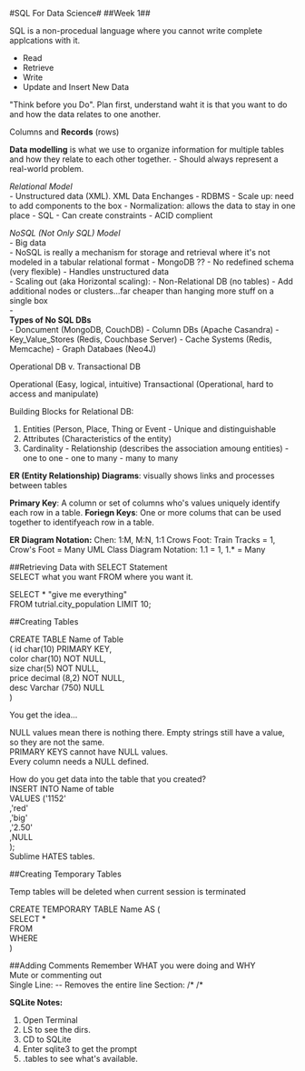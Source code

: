 #SQL For Data Science#
##Week 1##

SQL is a non-procedual language where you cannot write complete applcations with it.

- Read
- Retrieve
- Write
- Update and Insert New Data

"Think before you Do".  Plan first, understand waht it is that you want to do and how the data relates to one another.   

Columns and **Records** (rows) 

**Data modelling** is what we use to organize information for multiple tables and how they relate to each other together.
    - Should always represent a real-world problem.

_Relational Model_  
    - Unstructured data (XML).  XML Data Enchanges
    - RDBMS
    - Scale up: need to add components to the box
    - Normalization: allows the data to stay in one place
    - SQL
    - Can create constraints
    -  ACID complient

_NoSQL (Not Only SQL) Model_   
    -  Big data    
    -  NoSQL is really a mechanism for storage and retrieval where it's not modeled in a tabular relational format
    -  MongoDB ??
    -  No redefined schema (very flexible)
    -  Handles unstructured data  
    -  Scaling out (aka Horizontal scaling):
    -  Non-Relational DB (no tables)
    -  Add additional nodes or clusters...far cheaper than hanging more stuff on a single box    
    -  
**Types of No SQL DBs**    
    - Doncument (MongoDB, CouchDB)
    - Column DBs (Apache Casandra)
    - Key_Value_Stores (Redis, Couchbase Server)
    - Cache Systems (Redis, Memcache)
    - Graph Databaes (Neo4J)

Operational DB v. Transactional DB   

Operational (Easy, logical, intuitive)
Transactional (Operational, hard to access and manipulate)

Building Blocks for Relational DB:
1.  Entities (Person, Place, Thing or Event - Unique and distinguishable   
2.  Attributes (Characteristics of the entity)   
3.  Cardinality - Relationship (describes the association amoung entities)
        - one to one
        - one to many
        - many to many   
    
**ER (Entity Relationship) Diagrams**:  visually shows links and processes between tables

**Primary Key**: A column or set of columns who's values uniquely identify each row in a table.
**Foriegn Keys**:  One or more colums that can be used together to identifyeach row in a table.  

**ER Diagram Notation:**
Chen:  1:M, M:N, 1:1 
Crows Foot:  Train Tracks  = 1, Crow's Foot = Many
UML Class Diagram Notation: 1.1 = 1, 1.* = Many 

##Retrieving Data with SELECT Statement   
SELECT what you want FROM where you want it.

SELECT * "give me everything"  
FROM tutrial.city_population 
LIMIT 10;   

##Creating Tables

CREATE TABLE Name of Table    
(
id          char(10)        PRIMARY KEY,   
color       char(10)        NOT NULL,   
size        char(5)         NOT NULL,   
price       decimal (8,2)   NOT NULL,   
desc        Varchar (750)   NULL   
)

You get the idea...

NULL values mean there is nothing there.  Empty strings still have a value, so they are not the same.   
PRIMARY KEYS cannot have NULL values.   
Every column needs a NULL defined.   

How do you get data into the table that you created?   
INSERT INTO Name of table    
VALUES ('1152'      
        ,'red'     
        ,'big'        
        ,'2.50'     
        ,NULL        
         );       
 Sublime HATES tables. 

##Creating Temporary Tables

Temp tables will be deleted when current session is terminated

CREATE TEMPORARY TABLE Name  AS 
(     
SELECT *    
FROM     
WHERE     
)

##Adding Comments
Remember WHAT you were doing and WHY   
Mute or commenting out   
Single Line:  --  Removes the entire line
Section: /*           /*


**SQLite Notes:**
1.  Open Terminal
2.  LS to see the dirs.
3.  CD to SQLite
4.  Enter sqlite3 to get the prompt
5.  .tables to see what's available.
























